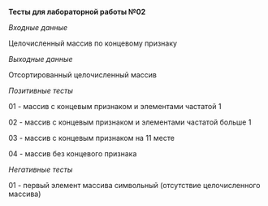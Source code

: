 **Тесты для лабораторной работы №02**

_Входные данные_

Целочисленный массив по концевому признаку

_Выходные данные_

Отсортированный целочисленный массив

_Позитивные тесты_

01 - массив с концевым признаком и элементами частатой 1

02 - массив с концевым признаком и элементами частатой больше 1

03 - массив с концевым признаком на 11 месте

04 - массив без концевого признака

_Негативные тесты_

01 - первый элемент массива символьный (отсутствие целочисленного массива)
